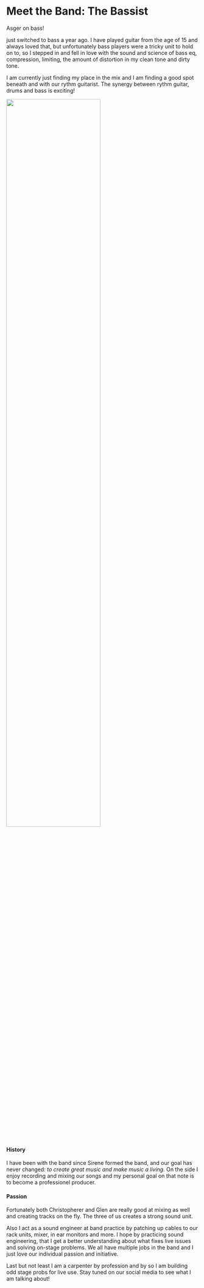 # Meet the Band: The Bassist

Asger on bass!

just switched to bass a year ago. I have played guitar from the age of 15 and always loved that, but unfortunately bass players were a tricky unit to hold on to, so I stepped in and fell in love with the sound and science of bass eq, compression, limiting, the amount of distortion in my clean tone and dirty tone.

I am currently just finding my place in the mix and I am finding a good spot beneath and with our rythm guitarist.
The synergy between rythm guitar, drums and bass is exciting!

<img src="https://i.imgur.com/KpTmgLp.jpg" width="70%" height="70%" align="center"/><br />

#### History

I have been with the band since Sirene formed the band, and our goal has never changed: <em>to create great music and make music a living.</em>
On the side I enjoy recording and mixing our songs and my personal goal on that note is to become a professionel producer.

#### Passion

Fortunately both Christopherer and Glen are really good at mixing as well and creating tracks on the fly. The three of us creates a strong sound unit.

Also I act as a sound engineer at band practice by patching up cables to our rack units, mixer, in ear monitors and more.
I hope by practicing sound engineering, that I get a better understanding about what fixes live issues and solving on-stage problems.
We all have multiple jobs in the band and I just love our individual passion and initiative.

Last but not least I am a carpenter by profession and by so I am building odd stage probs for live use. Stay tuned on our social media to see what I am talking about!

